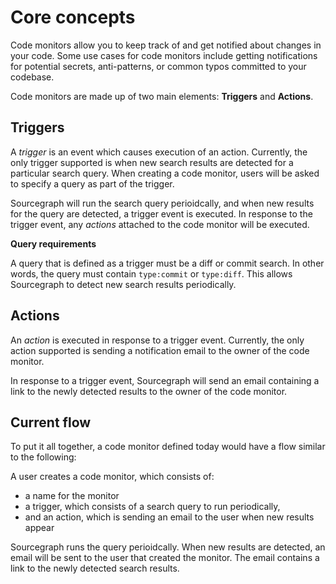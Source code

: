 # Core concepts

Code monitors allow you to keep track of and get notified about changes in your code. Some use cases for code monitors include getting notifications for potential secrets, anti-patterns, or common typos committed to your codebase.

Code monitors are made up of two main elements: **Triggers** and **Actions**.

## Triggers

A _trigger_ is an event which causes execution of an action. Currently, the only trigger supported is when new search results are detected for a particular search query. When creating a code monitor, users will be asked to specify a query as part of the trigger. 

Sourcegraph will run the search query perioidcally, and when new results for the query are detected, a trigger event is executed. In response to the trigger event, any _actions_ attached to the code monitor will be executed.

**Query requirements**

A query that is defined as a trigger must be a diff or commit search. In other words, the query must contain `type:commit` or `type:diff`. This allows Sourcegraph to detect new search results periodically.

## Actions

An _action_ is executed in response to a trigger event. Currently, the only action supported is sending a notification email to the owner of the code monitor.

In response to a trigger event, Sourcegraph will send an email containing a link to the newly detected results to the owner of the code monitor.

## Current flow

To put it all together, a code monitor defined today would have a flow similar to the following: 

A user creates a code monitor, which consists of: 
  * a name for the monitor
  * a trigger, which consists of a search query to run periodically,
  * and an action, which is sending an email to the user when new results appear

Sourcegraph runs the query perioidcally. When new results are detected, an email will be sent to the user that created the monitor. The email contains a link to the newly detected search results.
